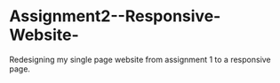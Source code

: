 # Assignment2--Responsive-Website-
Redesigning my single page website from assignment 1 to a responsive page.
